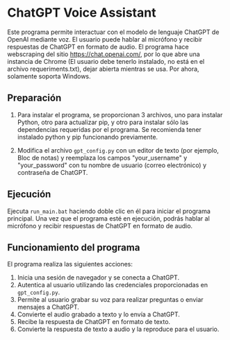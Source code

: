 # ChatGPT Voice Assistant

Este programa permite interactuar con el modelo de lenguaje ChatGPT de OpenAI mediante voz. El usuario puede hablar al micrófono y recibir respuestas de ChatGPT en formato de audio.
El programa hace webscraping del sitio https://chat.openai.com/, por lo que abre una instancia de Chrome (El usuario debe tenerlo instalado, no está en el archivo requeriments.txt), dejar abierta mientras se usa.
Por ahora, solamente soporta Windows.

## Preparación

1. Para instalar el programa, se proporcionan 3 archivos, uno para instalar Python, otro para actualizar pip, y otro para instalar sólo las dependencias requeridas por el programa.
Se recomienda tener instalado python y pip funcionando previamente.

2. Modifica el archivo `gpt_config.py` con un editor de texto (por ejemplo, Bloc de notas) y reemplaza los campos "your_username" y "your_password" con tu nombre de usuario (correo electrónico) y contraseña de ChatGPT.

## Ejecución

Ejecuta `run_main.bat` haciendo doble clic en él para iniciar el programa principal. Una vez que el programa esté en ejecución, podrás hablar al micrófono y recibir respuestas de ChatGPT en formato de audio.

## Funcionamiento del programa

El programa realiza las siguientes acciones:

1. Inicia una sesión de navegador y se conecta a ChatGPT.
2. Autentica al usuario utilizando las credenciales proporcionadas en `gpt_config.py`.
3. Permite al usuario grabar su voz para realizar preguntas o enviar mensajes a ChatGPT.
4. Convierte el audio grabado a texto y lo envía a ChatGPT.
5. Recibe la respuesta de ChatGPT en formato de texto.
6. Convierte la respuesta de texto a audio y la reproduce para el usuario.
